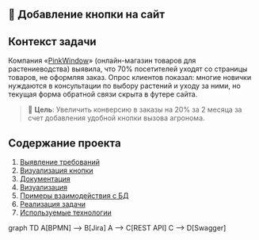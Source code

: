 

## 🔘 Добавление кнопки на сайт

## Контекст задачи

Компания «[PinkWindow](https://gr-move.github.io/Portfolio/Cases/Case-1/site/index.html)» (онлайн-магазин товаров для растениеводства) выявила, что 70% посетителей уходят со страницы товаров, не оформляя заказ. Опрос клиентов показал: многие новички нуждаются в консультации по выбору растений и уходу за ними, но текущая форма обратной связи скрыта в футере сайта.

> 📌 **Цель**: Увеличить конверсию в заказы на 20% за 2 месяца за счет добавления удобной кнопки вызова агронома.


## Содержание проекта

1. [Выявление требований](identification-of-requirements.md)
2. [Визуализация кнопки](https://gr-move.github.io/Portfolio/Cases/Case-1/)
2. [Документация](https://gr-move.github.io/Portfolio/Cases/Case-1/)
2. [Визуализация](https://gr-move.github.io/Portfolio/Cases/Case-1/)
3. [Примеры взаимодействия с БД](https://gr-move.github.io/Portfolio/Cases/Case-1/)
4. [Реализация задачи](https://gr-move.github.io/Portfolio/docs/after-index.html)
4. [Используемые технологии](https://gr-move.github.io/Portfolio/Cases/Case-1/TechStack.json)


graph TD
    A[BPMN] --> B[Jira]
    A --> C[REST API]
    C --> D[Swagger]